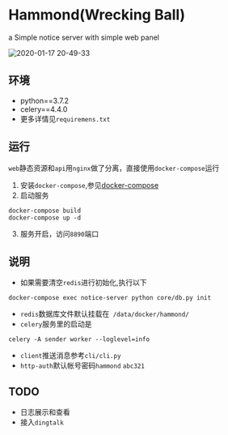# Hammond(Wrecking Ball)

a Simple notice server with simple web panel

![2020-01-17 20-49-33](https://user-images.githubusercontent.com/24751376/72613665-25ff6580-396b-11ea-99fc-da92d9d5fe9b.png)

## 环境
 - python==3.7.2
 - celery==4.4.0
 - 更多详情见`requiremens.txt`

## 运行
`web`静态资源和`api`用`nginx`做了分离，直接使用`docker-compose`运行
1. 安装`docker-compose`,参见[docker-compose](https://docs.docker.com/compose/install/)
2. 启动服务
```
docker-compose build
docker-compose up -d
```
3. 服务开启，访问`8890`端口

## 说明
 - 如果需要清空`redis`进行初始化,执行以下
 ```
 docker-compose exec notice-server python core/db.py init
 ```
 - `redis`数据库文件默认挂载在` /data/docker/hammond/`
 - `celery`服务里的启动是
 ```
celery -A sender worker --loglevel=info
 ```
 - `client`推送消息参考`cli/cli.py`
 - `http-auth`默认帐号密码`hammond` `abc321`

## TODO
 - 日志展示和查看
 - 接入`dingtalk`
